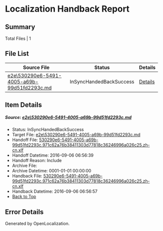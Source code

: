 # <a name='report-top'></a> Localization Handback Report

## Summary
 Total Files | 1

## File List
 Source File | Status | Details 
 ----------- | ------ | ------- 
 [e2e\530290e6-5491-4005-a69b-99d51fd2293c.md](https://github.com/OpenLocalizationTestOrg/ol-test0/blob/fa81ab0dec71bd6709a6023685a61080103bfa21/e2e/530290e6-5491-4005-a69b-99d51fd2293c.md) | InSyncHandedBackSuccess | [Details](#8abd9e79233d597c7a89d1535c8a5e248f0d226e2)

## Item Details
##### <a name='8abd9e79233d597c7a89d1535c8a5e248f0d226e2'></a> Source: [e2e\530290e6-5491-4005-a69b-99d51fd2293c.md](https://github.com/OpenLocalizationTestOrg/ol-test0/blob/fa81ab0dec71bd6709a6023685a61080103bfa21/e2e/530290e6-5491-4005-a69b-99d51fd2293c.md)
* Status: InSyncHandedBackSuccess
* Target File: [e2e\530290e6-5491-4005-a69b-99d51fd2293c.md](https://github.com/OpenLocalizationTestOrg/ol-test0-zhcn/blob/3d9846a5f470831b06326aa95527fa5f982516b3/e2e/530290e6-5491-4005-a69b-99d51fd2293c.md)
* Handoff File: [530290e6-5491-4005-a69b-99d51fd2293c.971c62a76b38411303d77818c36246996a026c25.zh-cn.xlf](https://github.com/OpenLocalizationTestOrg/ol-test0-handoff/blob/2937a52d46bf64e6d3da2032aecdb11f1943aaa7/ol-handoff/OpenLocalizationTestOrg/ol-test0-zhcn/ci/ht/530290e6-5491-4005-a69b-99d51fd2293c.971c62a76b38411303d77818c36246996a026c25.zh-cn.xlf)
* Handoff Datetime: 2016-09-06 06:56:39
* Handoff Reason: Include
* Archive File: 
* Archive Datetime: 0001-01-01 00:00:00
* Handback File: [530290e6-5491-4005-a69b-99d51fd2293c.971c62a76b38411303d77818c36246996a026c25.zh-cn.xlf](https://github.com/OpenLocalizationTestOrg/ol-test0-handback/blob/0dc36b0923f259907269aafa3a59d12ed376de59/ol-handback/OpenLocalizationTestOrg/ol-test0-zhcn/ci/ht/530290e6-5491-4005-a69b-99d51fd2293c.971c62a76b38411303d77818c36246996a026c25.zh-cn.xlf)
* Handback Datetime: 2016-09-06 06:56:57
* [Back to Top](#report-top)


## Error Details

Generated by OpenLocalization.
